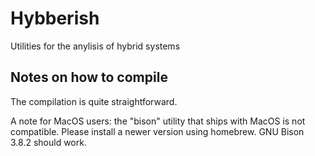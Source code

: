 # Hybberish
Utilities for the anylisis of hybrid systems

## Notes on how to compile

The compilation is quite straightforward.

A note for MacOS users: the "bison" utility that ships with MacOS is not compatible. Please install a newer version using homebrew. GNU Bison 3.8.2 should work.
